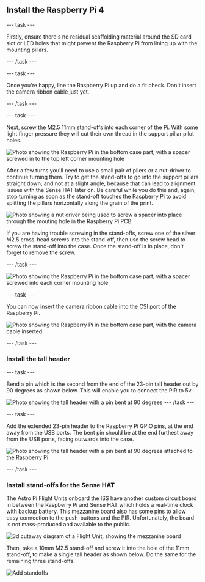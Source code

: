 ## Install the Raspberry Pi 4 

--- task ---

Firstly, ensure there's no residual scaffolding material around the SD card slot or LED holes that might prevent the Raspberry Pi from lining up with the mounting pillars.

--- /task ---

--- task ---

Once you're happy, line the Raspberry Pi up and do a fit check.  Don't insert the camera ribbon cable just yet.

--- /task ---


--- task ---

Next, screw the M2.5 11mm stand-offs into each corner of the Pi. With some light finger pressure they will cut their own thread in the support pillar pilot holes.


![Photo showing the Raspberry Pi in the bottom case part, with a spacer screwed in to the top left corner mounting hole](images/pi_spacer_corner.jpg)

After a few turns you'll need to use a small pair of pliers or a nut-driver to continue turning them. Try to get the stand-offs to go into the support pillars straight down, and not at a slight angle, because that can lead to alignment issues with the Sense HAT later on. Be careful while you do this and, again, stop turning as soon as the stand-off touches the Raspberry Pi to avoid splitting the pillars horizontally along the grain of the print.

![Photo showing a nut driver being used to screw a spacer into place through the mouting hole in the Raspberry Pi PCB](images/pi_spacer_driver.jpg)

If you are having trouble screwing in the stand-offs, screw one of the silver M2.5 cross-head screws into the stand-off, then use the screw head to screw the stand-off into the case. Once the stand-off is in place, don't forget to remove the screw.

--- /task ---

![Photo showing the Raspberry Pi in the bottom case part, with a spacer screwed into each corner mounting hole](images/pi_spacer_corner.jpg)


--- task ---

You can now insert the camera ribbon cable into the CSI port of the Raspberry Pi. 

![Photo showing the Raspberry Pi in the bottom case part, with the camera cable inserted](images/camera_cable_pi.jpg)


--- /task ---

### Install the tall header

--- task ---

Bend a pin which is the second from the end of the 23-pin tall header out by 90 degrees as shown below. This will enable you to connect the PIR to 5v. 

![Photo showing the tall header with a pin bent at 90 degrees](images/hedaer_bent_pin.jpg)
--- /task ---

--- task ---

Add the extended 23-pin header to the Raspberry Pi GPIO pins, at the end away from the USB ports. The bent pin should be at the end furthest away from the USB ports, facing outwards into the case. 

![Photo showing the tall header with a pin bent at 90 degrees attached to the Raspberry Pi](images/header_in_pi.jpg)


--- /task ---

### Install stand-offs for the Sense HAT

The Astro Pi Flight Units onboard the ISS have another custom circuit board in between the Raspberry Pi and Sense HAT which holds a real-time clock with backup battery. This mezzanine board also has some pins to allow easy connection to the push-buttons and the PIR. Unfortunately, the board is not mass-produced and available to the public.

![3d cutaway diagram of a Flight Unit, showing the mezzanine board](images/3d_cutaway_mezz.png)


Then, take a 10mm M2.5 stand-off and screw it into the hole of the 11mm stand-off, to make a single tall header as shown below. Do the same for the remaining three stand-offs.

![Add standoffs](images/add-header-standoffs.png)